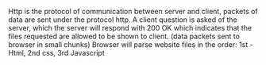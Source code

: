 Http is the protocol of communication between server and client, packets of data are sent under the protocol http. A client question is asked of the server, which the server will respond with 200 OK which indicates that the files requested are allowed to be shown to client. (data packets sent to browser in small chunks)
Browser will parse website files in the order: 1st - Html, 2nd css<link>, 3rd Javascript<script>
You can find images to add to your website by copying the url into your website html
Javascript strings and indicated like so> let First = "Hello" | and Javascript numbers and made like this> let num = 5
Variables in Javascript and stored values under a name. Example let First = "hello" , The variable here is "First"
 --Variables are important because they allow us to store values with a place holder. 
  ********************************************************************************************************************
  1-- HTML attributes are values you can give to elements in html to configure how elements display and behave
  2 -- The anatomy of an html document is in this order: Header--Navbar--MainContent--Sidebar--Footer
  3 --- <article> tag defines self contained independant content in and html document,
  <section> tag defines sections of a document in an html document
  4 ---- A typical Website should include <doctype! html><header><body><main><footer><navbar><sidebar>
  5--- Meta data influences SEO by specifying what it hands out to the internet as marketing words and categories when others search for a specific site 
   6 ---- <meta> tag references other meta data related tags within the html document within itself
*******************************************************************************************************
 ** The first step in designing a website is defining your goals in the beggining, working backwards from that to how the website will help you get there, then arranging them in order from there.*** 
   
